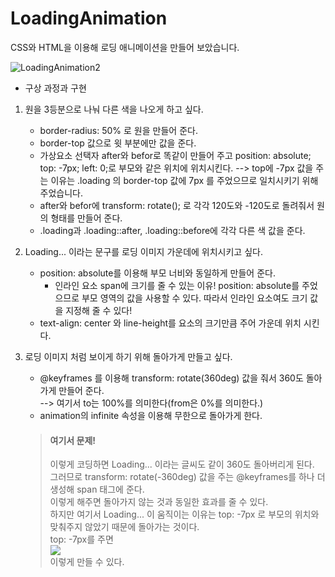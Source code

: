 # LoadingAnimation
CSS와 HTML을 이용해 로딩 애니메이션을 만들어 보았습니다.

![LoadingAnimation2](https://user-images.githubusercontent.com/61913417/105387904-5d2ce480-5c59-11eb-896a-1b27100a964b.gif)

- 구상 과정과 구현
1. 원을 3등분으로 나눠 다른 색을 나오게 하고 싶다.
	- border-radius: 50% 로 원을 만들어 준다.
    - border-top 값으로 윗 부분에만 값을 준다.
    - 가상요소 선택자 after와 befor로 똑같이 만들어 주고 position: absolute; top: -7px; left: 0;로 부모와 같은 위치에 위치시킨다.
    --> top에 -7px 값을 주는 이유는 .loading 의 border-top 값에 7px 를 주었으므로 일치시키기 위해 주었습니다.
    - after와 befor에 transform: rotate(); 로 각각 120도와 -120도로 돌려줘서 원의 형태를 만들어 준다.
    - .loading과 .loading::after, .loading::before에 각각 다른 색 값을 준다.
    
2. Loading... 이라는 문구를 로딩 이미지 가운데에 위치시키고 싶다.
	- position: absolute를 이용해 부모 너비와 동일하게 만들어 준다.
    	- 인라인 요소 span에 크기를 줄 수 있는 이유!
        position: absolute를 주었으므로 부모 영역의 값을 사용할 수 있다. 따라서 인라인 요소여도 크기 값을 지정해 줄 수 있다!
    - text-align: center 와 line-height를 요소의 크기만큼 주어 가운데 위치 시킨다.
    
3. 로딩 이미지 처럼 보이게 하기 위해 돌아가게 만들고 싶다.
	- @keyframes 를 이용해 transform: rotate(360deg) 값을 줘서 360도 돌아가게 만들어 준다.  
    	--> 여기서 to는 100%를 의미한다(from은 0%를 의미한다.)
    - animation의 infinite 속성을 이용해 무한으로 돌아가게 한다.
    > #### 여기서 문제!
    >이렇게 코딩하면 Loading... 이라는 글씨도 같이 360도 돌아버리게 된다.  
    >그러므로 transform: rotate(-360deg) 값을 주는 @keyframes를 하나 더 생성해 span 태그에 준다.  
    >이렇게 해주면 돌아가지 않는 것과 동일한 효과를 줄 수 있다.  
    >하지만 여기서 Loading... 이 움직이는 이유는 top: -7px 로 부모의 위치와 맞춰주지 않았기 때문에 돌아가는 것이다.   
    >top: -7px를 주면  
    >![](https://images.velog.io/images/kjs0349/post/cf4d205f-6e78-42b2-9227-8b924f95d759/LoadingAnimation3.gif)  
    >이렇게 만들 수 있다.
